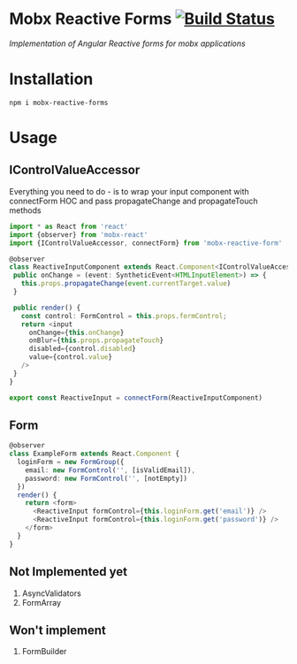  # Mobx Reactive Forms [![Build Status](https://travis-ci.org/makarov-roman/mobx-reactive-forms.svg?branch=master)](https://travis-ci.org/makarov-roman/mobx-reactive-forms)
 
 _Implementation of Angular Reactive forms for mobx applications_
 
 # Installation 
 `npm i mobx-reactive-forms`
 # Usage
 
 ## IControlValueAccessor
 Everything you need to do - is to wrap your input component with connectForm HOC and pass propagateChange and propagateTouch methods
 
 ```typescript jsx
 import * as React from 'react'
 import {observer} from 'mobx-react'
 import {IControlValueAccessor, connectForm} from 'mobx-reactive-form'
 
@observer
class ReactiveInputComponent extends React.Component<IControlValueAccessor> {
  public onChange = (event: SyntheticEvent<HTMLInputElement>) => {
    this.props.propagateChange(event.currentTarget.value)
  }

  public render() {
    const control: FormControl = this.props.formControl;
    return <input
      onChange={this.onChange}
      onBlur={this.props.propagateTouch}
      disabled={control.disabled}
      value={control.value}
    />
  }
}

export const ReactiveInput = connectForm(ReactiveInputComponent)
```

## Form
```typescript jsx
@observer
class ExampleForm extends React.Component {
  loginForm = new FormGroup({
    email: new FormControl('', [isValidEmail]),
    password: new FormControl('', [notEmpty])
  }) 
  render() {
    return <form>
      <ReactiveInput formControl={this.loginForm.get('email')} />
      <ReactiveInput formControl={this.loginForm.get('password')} />
    </form>
  }
}
```

## Not Implemented yet
1) AsyncValidators
2) FormArray

## Won't implement 
1) FormBuilder
